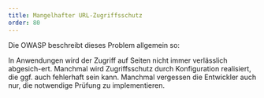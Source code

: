 ```yaml
---
title: Mangelhafter URL-Zugriffsschutz
order: 80
---
```


Die OWASP beschreibt dieses Problem allgemein so:

In Anwendungen wird der Zugriff auf Seiten nicht immer verlässlich abgesich-ert. Manchmal wird Zugriffsschutz durch Konfiguration realisiert, die ggf. auch fehlerhaft sein kann. Manchmal vergessen die Entwickler auch nur, die notwendige Prüfung zu implementieren.
